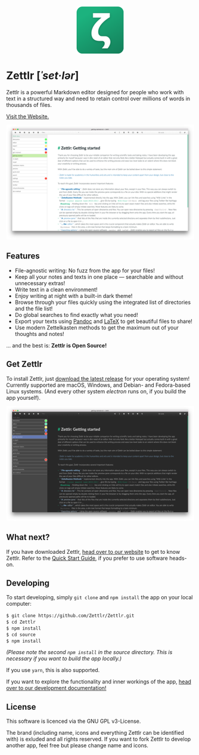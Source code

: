 <p align="center">
    <img src="https://github.com/Zettlr/Zettlr/raw/master/resources/icons/png/512x512.png" alt="Zettlr Logo" width="25%" height="25%" />
</p>

# Zettlr [_ˈset·lər_]

Zettlr is a powerful Markdown editor designed for people who work with text in a structured way and need to retain control over millions of words in thousands of files.

[Visit the Website.](https://zettlr.com/)

![The central window of Zettlr](/resources/screenshots/zettlr_view.png)

## Features

* File-agnostic writing: No fuzz from the app for your files!
* Keep all your notes and texts in one place — searchable and without unnecessary extras!
* Write text in a clean environment!
* Enjoy writing at night with a built-in dark theme!
* Browse through your files quickly using the integrated list of directories and the file list!
* Do global searches to find exactly what you need!
* Export your texts using [Pandoc](https://pandoc.org/) and [LaTeX](https://www.latex-project.org/) to get beautiful files to share!
* Use modern Zettelkasten methods to get the maximum out of your thoughts and notes!

… and the best is: **Zettlr is Open Source!**

## Get Zettlr

To install Zettlr, just [download the latest release](https://github.com/Zettlr/Zettlr/releases/latest) for your operating system! Currently supported are macOS, Windows, and Debian- and Fedora-based Linux systems. (And every other system _electron_ runs on, if you build the app yourself).

![The central window of Zettlr in its dark version](/resources/screenshots/zettlr_view_dark.png)

## What next?

If you have downloaded Zettlr, [head over to our website](https://zettlr.com/docs) to get to know Zettlr. Refer to the [Quick Start Guide](https://zettlr.com/docs/quick-start), if you prefer to use software heads-on.

## Developing

To start developing, simply `git clone` and `npm install` the app on your local computer:

`$ git clone https://github.com/Zettlr/Zettlr.git`\
`$ cd Zettlr`\
`$ npm install`\
`$ cd source`\
`$ npm install`

_(Please note the second `npm install` in the source directory. This is necessary if you want to build the app locally.)_

If you use `yarn`, this is also supported.

If you want to explore the functionality and inner workings of the app, [head over to our development documentation!](http://dev.zettlr.com/api/)

## License

This software is licenced via the GNU GPL v3-License.

The brand (including name, icons and everything Zettlr can be identified with) is exluded and all rights reserved. If you want to fork Zettlr to develop another app, feel free but please change name and icons.

